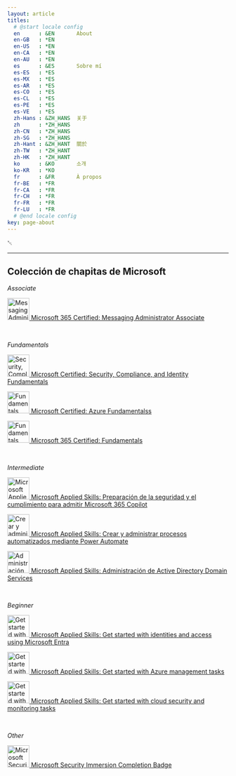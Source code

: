 ```yaml
---
layout: article
titles:
  # @start locale config
  en      : &EN       About
  en-GB   : *EN
  en-US   : *EN
  en-CA   : *EN
  en-AU   : *EN
  es      : &ES       Sobre mí
  es-ES   : *ES
  es-MX   : *ES
  es-AR   : *ES
  es-CO   : *ES
  es-CL   : *ES
  es-PE   : *ES
  es-VE   : *ES
  zh-Hans : &ZH_HANS  关于
  zh      : *ZH_HANS
  zh-CN   : *ZH_HANS
  zh-SG   : *ZH_HANS
  zh-Hant : &ZH_HANT  關於
  zh-TW   : *ZH_HANT
  zh-HK   : *ZH_HANT
  ko      : &KO       소개
  ko-KR   : *KO
  fr      : &FR       À propos
  fr-BE   : *FR
  fr-CA   : *FR
  fr-CH   : *FR
  fr-FR   : *FR
  fr-LU   : *FR
  # @end locale config
key: page-about
---
```


␀

---

## Colección de chapitas de Microsoft

*Associate*

<!-- Microsoft 365 Certified: Messaging Administrator Associate -->
[<img src="https://learn.microsoft.com/media/learn/certification/badges/microsoft-certified-associate-badge.svg" alt="Messaging Administrator Associate" width="50"/> Microsoft 365 Certified: Messaging Administrator Associate](https://learn.microsoft.com/es-es/users/patxianduezarodrigo-9836/credentials/5ae1d4407ee319f2)

<br>

*Fundamentals*

<!-- Microsoft Certified: Security, Compliance, and Identity Fundamentals -->
[<img src="https://learn.microsoft.com/media/learn/certification/badges/microsoft-certified-fundamentals-badge.svg?branch=main" alt="Security, Compliance, and Identity Fundamentals" width="50"/> Microsoft Certified: Security, Compliance, and Identity Fundamentals](https://learn.microsoft.com/es-es/users/patxianduezarodrigo-9836/credentials/a3d9c0c6018c1778)

<!-- Microsoft Certified: Azure Fundamentals -->
[<img src="https://learn.microsoft.com/media/learn/certification/badges/microsoft-certified-fundamentals-badge.svg?branch=main" alt="Fundamentals" width="50"/> Microsoft Certified: Azure Fundamentalss](https://learn.microsoft.com/es-es/users/patxianduezarodrigo-9836/credentials/30ce77bf223a22fd)

<!-- Microsoft 365 Certified: Fundamentals -->
[<img src="https://learn.microsoft.com/media/learn/certification/badges/microsoft-certified-fundamentals-badge.svg?branch=main" alt="Fundamentals" width="50"/> Microsoft 365 Certified: Fundamentals](https://learn.microsoft.com/es-es/users/patxianduezarodrigo-9836/credentials/d6a015181f182ea3)

<br>

*Intermediate*

<!-- Microsoft Applied Skills: Preparación de la seguridad y el cumplimiento para admitir Microsoft 365 Copilot -->
[<img src="https://learn.microsoft.com/en-us/media/profile/zero-state-applied-skills.svg?branch=main" alt="Microsoft Applied Skills: Preparación de la seguridad y el cumplimiento para admitir Microsoft 365 Copilot" width="50"/> Microsoft Applied Skills: Preparación de la seguridad y el cumplimiento para admitir Microsoft 365 Copilot](https://learn.microsoft.com/es-es/users/patxianduezarodrigo-9836/credentials/4d94f4c95d4298cd)

<!-- Microsoft Applied Skills: Crear y administrar procesos automatizados mediante Power Automates -->
[<img src="https://learn.microsoft.com/en-us/media/profile/zero-state-applied-skills.svg?branch=main" alt="Crear y administrar procesos automatizados mediante Power Automate" width="50"/> Microsoft Applied Skills: Crear y administrar procesos automatizados mediante Power Automate](https://learn.microsoft.com/es-es/users/patxianduezarodrigo-9836/credentials/1d2090e5d28250ca)

<!-- Microsoft Applied Skills: Administración de Active Directory Domain Services -->
[<img src="https://learn.microsoft.com/en-us/media/profile/zero-state-applied-skills.svg?branch=main" alt="Administración de Active Directory Domain Services" width="50"/> Microsoft Applied Skills: Administración de Active Directory Domain Services](https://learn.microsoft.com/es-es/users/patxianduezarodrigo-9836/credentials/fcf31353999cdc7e)

<br>

*Beginner*

<!-- Microsoft Applied Skills: Get started with identities and access using Microsoft Entra -->
[<img src="https://learn.microsoft.com/en-us/media/profile/zero-state-applied-skills.svg?branch=main" alt="Get started with identities and access using Microsoft Entra" width="50"/> Microsoft Applied Skills: Get started with identities and access using Microsoft Entra](https://learn.microsoft.com/es-es/users/patxianduezarodrigo-9836/credentials/497397A66D09B1F2)

<!-- Microsoft Applied Skills: Get started with Azure management tasks -->
[<img src="https://learn.microsoft.com/en-us/media/profile/zero-state-applied-skills.svg?branch=main" alt="Get started with Azure management tasks" width="50"/> Microsoft Applied Skills: Get started with Azure management tasks](https://learn.microsoft.com/es-es/users/patxianduezarodrigo-9836/credentials/D085D2007088BBC2)

<!-- Microsoft Applied Skills: Get started with cloud security and monitoring tasks -->
[<img src="https://learn.microsoft.com/en-us/media/profile/zero-state-applied-skills.svg?branch=main" alt="Get started with cloud security and monitoring tasks" width="50"/> Microsoft Applied Skills: Get started with cloud security and monitoring tasks](https://learn.microsoft.com/es-es/users/patxianduezarodrigo-9836/credentials/590D68D606F378DB)

<br>

*Other*

<!-- Microsoft Security Immersion Completion Badge -->
[<img src="https://images.credly.com/size/340x340/images/693308cf-f47f-41c0-8e71-0f28e4bc6a52/image.png" alt="Microsoft Security Immersion Completion Badge" width="50"/> Microsoft Security Immersion Completion Badge](https://www.credly.com/badges/5b5b4d52-c859-409c-be33-1c67a989a8ec)

